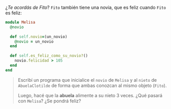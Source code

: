 ¿_Te acordás de Fito_? `Fito` también tiene una novia, que es feliz cuando `Fito` es feliz: 

```ruby
module Melisa
  @novio
   
  def self.novio=(un_novio)
    @novio = un_novio
  end
  
  def self.es_feliz_como_su_novio?()
    novio.felicidad > 105
  end
end
```

> Escribí un programa que inicialice el `novio` de `Melisa` y al `nieto` de `AbuelaClotilde` de forma que ambas conozcan al mismo objeto (`Fito`). 
> 
> Luego, hacé que la **abuela** alimente a su nieto 3 veces. ¿Qué pasará con `Melisa`? ¿Se pondrá feliz?